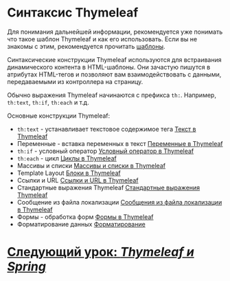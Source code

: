 # Синтаксис Thymeleaf

Для понимания дальнейшей информации, рекомендуется уже понимать что такое шаблон Thymeleaf и как его использовать. Если вы не знакомы с этим, рекомендуется прочитать [шаблоны](thymeleaf-templates.md).

Синтаксические конструкции Thymeleaf используются для встраивания динамического контента в HTML-шаблоны. Они зачастую пишутся в атрибутах HTML-тегов и позволяют вам взаимодействовать с данными, передаваемыми из контроллера на страницу.

Обычно выражения Thymeleaf начинаются с префикса `th:`. Например, `th:text`, `th:if`, `th:each` и т.д. 

Основные конструкции Thymeleaf:
- `th:text` - устанавливает текстовое содержимое тега [Текст в Thymeleaf][thymeleaf-text]
-  Переменные - вставка переменных в текст [Переменные в Thymeleaf][thymeleaf-variables]
- `th:if` - условный оператор [Условный оператор в Thymeleaf][thymeleaf-if]
- `th:each` - цикл [Циклы в Thymeleaf][thymeleaf-each]
-  Массивы и списки [Массивы и списки в Thymeleaf][thymeleaf-arrays]
-  Template Layout [Блоки в Thymeleaf][thymeleaf-code-blocks]
-  Ссылки и URL [Ссылки и URL в Thymeleaf][thymeleaf-links]
-  Стандартные выражения Thymeleaf [Стандартные выражения Thymeleaf][thymeleaf-standard-expressions]
-  Сообщение из файла локализации [Сообщения из файла локализации в Thymeleaf][thymeleaf-messages]
-  Формы - обработка форм [Формы в Thymeleaf][thymeleaf-forms]
- Форматирование данных [Форматирование][thymeleaf-formatting]

[thymeleaf-text]: ../syntax/text.md
[thymeleaf-variables]: ../syntax/variables.md
[thymeleaf-if]: ../syntax/conditional.md
[thymeleaf-each]: ../syntax/iteration.md
[thymeleaf-arrays]: ../syntax/arrays.md
[thymeleaf-code-blocks]: ../syntax/code-blocks.md
[thymeleaf-links]: ../syntax/links.md
[thymeleaf-standard-expressions]: ../syntax/expressions.md
[thymeleaf-messages]: ../syntax/messages.md
[thymeleaf-forms]: ../syntax/forms.md
[thymeleaf-formatting]: ../syntax/formatting.md

# [**Следующий урок**: *Thymeleaf и Spring*](../thymeleaf-spring.md)
